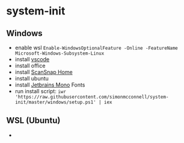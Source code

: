 # system-init

## Windows

- enable wsl `Enable-WindowsOptionalFeature -Online -FeatureName Microsoft-Windows-Subsystem-Linux`
- install [vscode](https://code.visualstudio.com/Download)
- install office
- install [ScanSnap Home](http://scansnap.fujitsu.com/global/dl/win-ix500.html)
- install ubuntu
- install [Jetbrains Mono](https://www.jetbrains.com/lp/mono/) Fonts
- run install script:
  `iwr 'https://raw.githubusercontent.com/simonmcconnell/system-init/master/windows/setup.ps1' | iex`

## WSL (Ubuntu)

- 
